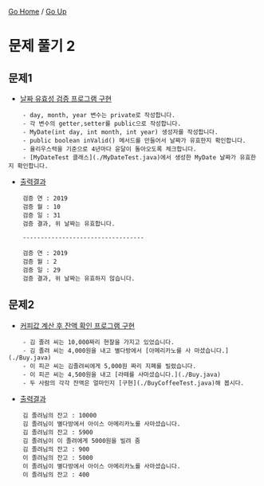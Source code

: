 [Go Home](https://github.com/devJRL/CodeLab-JAVA-Basic#codelab-java-basic) / [Go Up](..#7-문제-풀기-2)

# 문제 풀기 2

## 문제1

- [날짜 유효성 검증 프로그램 구현](./MyDate.java#L6)

```
	- day, month, year 변수는 private로 작성합니다.
	- 각 변수의 getter,setter를 public으로 작성합니다.
	- MyDate(int day, int month, int year) 생성자를 작성합니다.
	- public boolean inValid() 메서드를 만들어서 날짜가 유효한지 확인합니다.
	- 율리우스력을 기준으로 4년마다 윤달이 돌아오도록 체크합니다.
	- [MyDateTest 클래스](./MyDateTest.java)에서 생성한 MyDate 날짜가 유효한지 확인합니다.
```

- [출력결과](./MyDateTest.java#L6)

```
	검증 연 : 2019
	검증 월 : 10
	검증 일 : 31
	검증 결과, 위 날짜는 유효합니다.
	
	----------------------------------
	
	검증 연 : 2019
	검증 월 : 2
	검증 일 : 29
	검증 결과, 위 날짜는 유효하지 않습니다.
```

## 문제2

- [커피값 계산 후 잔액 확인 프로그램 구현](./Buyier.java#L6)

```
	- 김 졸려 씨는 10,000짜리 현찰을 가지고 있었습니다.
	- 김 졸려 씨는 4,000원을 내고 별다방에서 [아메리카노를 사 마셨습니다.](./Buy.java)
	- 이 피곤 씨는 김졸려씨에게 5,000원 짜리 지폐를 빌렸습니다.
	- 이 피곤 씨는 4,500원을 내고 [라떼를 사마셨습니다.](./Buy.java)
	- 두 사람의 각각 잔액은 얼마인지 [구현](./BuyCoffeeTest.java)해 봅시다. 
```

- [출력결과](./BuyCoffeeTest.java#L3)

```
	김 졸려님의 잔고 : 10000
	김 졸려님이 별다방에서 아이스 아메리카노를 사마셨습니다.
	김 졸려님의 잔고 : 5900
	김 졸려님이 이 졸려에게 5000원을 빌려 줌
	김 졸려님의 잔고 : 900
	이 졸려님의 잔고 : 5000
	이 졸려님이 별다방에서 아이스 아메리카노를 사마셨습니다.
	이 졸려님의 잔고 : 400
```